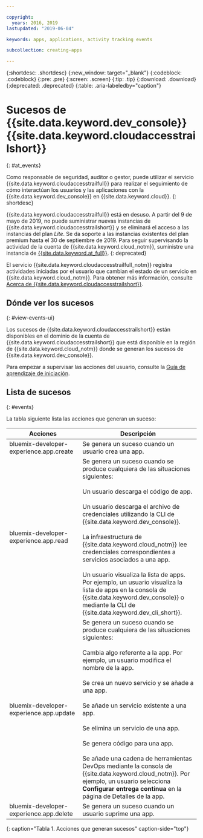 ```yaml
---

copyright:
  years: 2016, 2019
lastupdated: "2019-06-04"

keywords: apps, applications, activity tracking events

subcollection: creating-apps

---
```


{:shortdesc: .shortdesc}
{:new_window: target="_blank"}
{:codeblock: .codeblock}
{:pre: .pre}
{:screen: .screen}
{:tip: .tip}
{:download: .download}
{:deprecated: .deprecated}
{:table: .aria-labeledby="caption"}

# Sucesos de {{site.data.keyword.dev_console}} {{site.data.keyword.cloudaccesstrailshort}}
{: #at_events}

Como responsable de seguridad, auditor o gestor, puede utilizar el servicio {{site.data.keyword.cloudaccesstrailfull}} para realizar el seguimiento de cómo interactúan los usuarios y las aplicaciones con la {{site.data.keyword.dev_console}} en {{site.data.keyword.cloud}}.
{: shortdesc}

{{site.data.keyword.cloudaccesstrailfull}} está en desuso. A partir del 9 de mayo de 2019, no puede suministrar nuevas instancias de {{site.data.keyword.cloudaccesstrailshort}} y se eliminará el acceso a las instancias del plan *Lite*. Se da soporte a las instancias existentes del plan premium hasta el 30 de septiembre de 2019. Para seguir supervisando la actividad de la cuenta de {{site.data.keyword.cloud_notm}}, suministre una instancia de [{{site.data.keyword.at_full}}](/docs/services/Activity-Tracker-with-LogDNA?topic=logdnaat-getting-started#getting-started).
{: deprecated}

El servicio {{site.data.keyword.cloudaccesstrailfull_notm}} registra actividades iniciadas por el usuario que cambian el estado de un servicio en {{site.data.keyword.cloud_notm}}. Para obtener más información, consulte [Acerca de {{site.data.keyword.cloudaccesstrailshort}}](/docs/services/cloud-activity-tracker?topic=cloud-activity-tracker-activity_tracker_ov).

## Dónde ver los sucesos
{: #view-events-ui}

Los sucesos de {{site.data.keyword.cloudaccesstrailshort}} están disponibles en el dominio de la cuenta de {{site.data.keyword.cloudaccesstrailshort}} que está disponible en la región de {{site.data.keyword.cloud_notm}} donde se generan los sucesos de {{site.data.keyword.dev_console}}.

Para empezar a supervisar las acciones del usuario, consulte la [Guía de aprendizaje de iniciación](/docs/services/cloud-activity-tracker?topic=cloud-activity-tracker-getting-started).

## Lista de sucesos
{: #events}

La tabla siguiente lista las acciones que generan un suceso:

|Acciones	|Descripción	|
|-----|-------------|
|bluemix-developer-experience.app.create |Se genera un suceso cuando un usuario crea una app.|
|bluemix-developer-experience.app.read |Se genera un suceso cuando se produce cualquiera de las situaciones siguientes: <br><br>Un usuario descarga el código de app.<br><br>Un usuario descarga el archivo de credenciales utilizando la CLI de {{site.data.keyword.dev_console}}.<br><br>La infraestructura de {{site.data.keyword.cloud_notm}} lee credenciales correspondientes a servicios asociados a una app.<br><br>Un usuario visualiza la lista de apps. Por ejemplo, un usuario visualiza la lista de apps en la consola de {{site.data.keyword.dev_console}} o mediante la CLI de {{site.data.keyword.dev_cli_short}}.|
|bluemix-developer-experience.app.update |Se genera un suceso cuando se produce cualquiera de las situaciones siguientes: <br><br>Cambia algo referente a la app. Por ejemplo, un usuario modifica el nombre de la app.<br><br>Se crea un nuevo servicio y se añade a una app.<br><br>Se añade un servicio existente a una app.<br><br>Se elimina un servicio de una app.<br><br>Se genera código para una app.<br><br>Se añade una cadena de herramientas DevOps mediante la consola de {{site.data.keyword.cloud_notm}}. Por ejemplo, un usuario selecciona **Configurar entrega continua** en la página de Detalles de la app.|
|bluemix-developer-experience.app.delete |Se genera un suceso cuando un usuario suprime una app. |
{: caption="Tabla 1. Acciones que generan sucesos" caption-side="top"}
